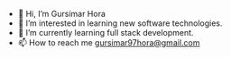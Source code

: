 - 👋 Hi, I’m Gursimar Hora
- 👀 I’m interested in learning new software technologies.
- 🌱 I’m currently learning full stack development.
- 📫 How to reach me gursimar97hora@gmail.com

<!---
Guru9705/Guru9705 is a ✨ special ✨ repository because its `README.md` (this file) appears on your GitHub profile.
You can click the Preview link to take a look at your changes.
--->

